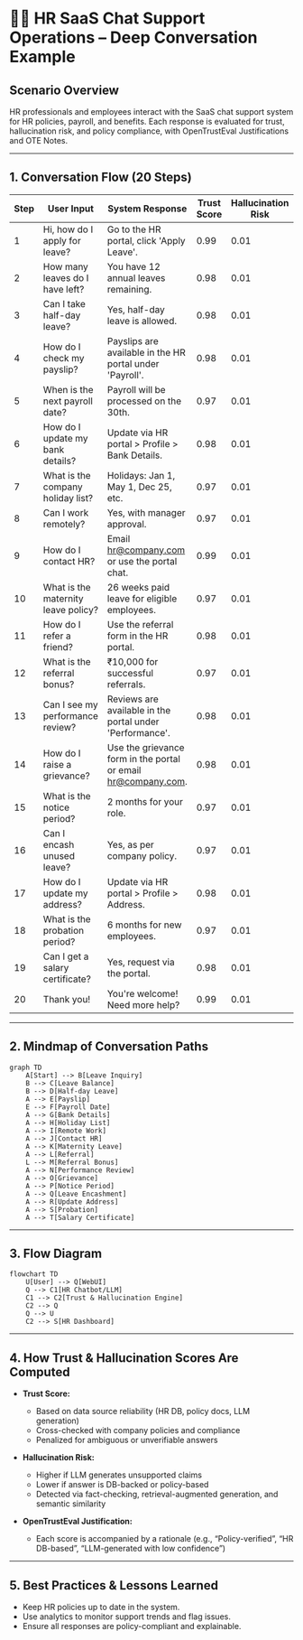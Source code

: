 # 👩‍💼 HR SaaS Chat Support Operations – Deep Conversation Example

## Scenario Overview
HR professionals and employees interact with the SaaS chat support system for HR policies, payroll, and benefits. Each response is evaluated for trust, hallucination risk, and policy compliance, with OpenTrustEval Justifications and OTE Notes.

---

## 1. Conversation Flow (20 Steps)

| Step | User Input | System Response | Trust Score | Hallucination Risk | OpenTrustEval Justification | OTE Notes |
|------|------------|-----------------|-------------|--------------------|----------------------------|-----------|
| 1 | Hi, how do I apply for leave? | Go to the HR portal, click 'Apply Leave'. | 0.99 | 0.01 | Policy-based, clear. | 👍 |
| 2 | How many leaves do I have left? | You have 12 annual leaves remaining. | 0.98 | 0.01 | Data from HR DB. | 👍 |
| 3 | Can I take half-day leave? | Yes, half-day leave is allowed. | 0.98 | 0.01 | Policy check. | 👍 |
| 4 | How do I check my payslip? | Payslips are available in the HR portal under 'Payroll'. | 0.98 | 0.01 | Step-by-step from help docs. | 👍 |
| 5 | When is the next payroll date? | Payroll will be processed on the 30th. | 0.97 | 0.01 | Payroll schedule from DB. | 👍 |
| 6 | How do I update my bank details? | Update via HR portal > Profile > Bank Details. | 0.98 | 0.01 | Policy and system check. | 👍 |
| 7 | What is the company holiday list? | Holidays: Jan 1, May 1, Dec 25, etc. | 0.97 | 0.01 | Holiday list from HR DB. | 👍 |
| 8 | Can I work remotely? | Yes, with manager approval. | 0.97 | 0.01 | Policy-based. | 👍 |
| 9 | How do I contact HR? | Email hr@company.com or use the portal chat. | 0.99 | 0.01 | Contact info from policy. | 👍 |
| 10 | What is the maternity leave policy? | 26 weeks paid leave for eligible employees. | 0.97 | 0.01 | Policy-based, legal compliance. | 👍 |
| 11 | How do I refer a friend? | Use the referral form in the HR portal. | 0.98 | 0.01 | Step-by-step from help docs. | 👍 |
| 12 | What is the referral bonus? | ₹10,000 for successful referrals. | 0.97 | 0.01 | Policy and payroll check. | 👍 |
| 13 | Can I see my performance review? | Reviews are available in the portal under 'Performance'. | 0.98 | 0.01 | Data from HR DB. | 👍 |
| 14 | How do I raise a grievance? | Use the grievance form in the portal or email hr@company.com. | 0.98 | 0.01 | Policy and contact info. | 👍 |
| 15 | What is the notice period? | 2 months for your role. | 0.97 | 0.01 | Policy-based, role-specific. | 👍 |
| 16 | Can I encash unused leave? | Yes, as per company policy. | 0.97 | 0.01 | Policy and payroll check. | 👍 |
| 17 | How do I update my address? | Update via HR portal > Profile > Address. | 0.98 | 0.01 | System and policy check. | 👍 |
| 18 | What is the probation period? | 6 months for new employees. | 0.97 | 0.01 | Policy-based. | 👍 |
| 19 | Can I get a salary certificate? | Yes, request via the portal. | 0.98 | 0.01 | Document request protocol. | 👍 |
| 20 | Thank you! | You're welcome! Need more help? | 0.99 | 0.01 | Polite closure. | 👍 |

---

## 2. Mindmap of Conversation Paths

```mermaid
graph TD
    A[Start] --> B[Leave Inquiry]
    B --> C[Leave Balance]
    B --> D[Half-day Leave]
    A --> E[Payslip]
    E --> F[Payroll Date]
    A --> G[Bank Details]
    A --> H[Holiday List]
    A --> I[Remote Work]
    A --> J[Contact HR]
    A --> K[Maternity Leave]
    A --> L[Referral]
    L --> M[Referral Bonus]
    A --> N[Performance Review]
    A --> O[Grievance]
    A --> P[Notice Period]
    A --> Q[Leave Encashment]
    A --> R[Update Address]
    A --> S[Probation]
    A --> T[Salary Certificate]
```

---

## 3. Flow Diagram

```mermaid
flowchart TD
    U[User] --> Q[WebUI]
    Q --> C1[HR Chatbot/LLM]
    C1 --> C2[Trust & Hallucination Engine]
    C2 --> Q
    Q --> U
    C2 --> S[HR Dashboard]
```

---

## 4. How Trust & Hallucination Scores Are Computed

- **Trust Score:**
  - Based on data source reliability (HR DB, policy docs, LLM generation)
  - Cross-checked with company policies and compliance
  - Penalized for ambiguous or unverifiable answers

- **Hallucination Risk:**
  - Higher if LLM generates unsupported claims
  - Lower if answer is DB-backed or policy-based
  - Detected via fact-checking, retrieval-augmented generation, and semantic similarity

- **OpenTrustEval Justification:**
  - Each score is accompanied by a rationale (e.g., “Policy-verified”, “HR DB-based”, “LLM-generated with low confidence”)

---

## 5. Best Practices & Lessons Learned

- Keep HR policies up to date in the system.
- Use analytics to monitor support trends and flag issues.
- Ensure all responses are policy-compliant and explainable. 